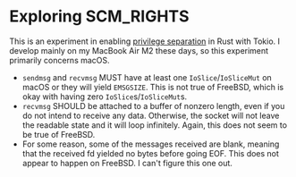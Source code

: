 # Exploring SCM_RIGHTS

This is an experiment in enabling [privilege separation](https://en.wikipedia.org/wiki/Privilege_separation) in Rust with Tokio. I develop mainly on my MacBook Air M2 these days, so this experiment primarily concerns macOS.

- `sendmsg` and `recvmsg` MUST have at least one `IoSlice`/`IoSliceMut` on macOS or they will yield `EMSGSIZE`. This is not true of FreeBSD, which is okay with having zero `IoSlice`s/`IoSliceMut`s.
- `recvmsg` SHOULD be attached to a buffer of nonzero length, even if you do not intend to receive any data. Otherwise, the socket will not leave the readable state and it will loop infinitely. Again, this does not seem to be true of FreeBSD.
- For some reason, some of the messages received are blank, meaning that the received fd yielded no bytes before going EOF. This does not appear to happen on FreeBSD. I can't figure this one out.